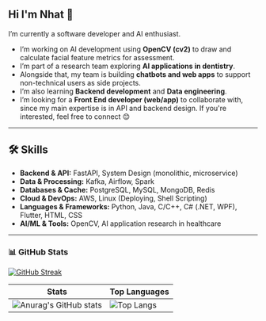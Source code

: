 ## Hi I'm Nhat 👋

I’m currently a software developer and AI enthusiast.  
* I’m working on AI development using **OpenCV (cv2)** to draw and calculate facial feature metrics for assessment.  
* I’m part of a research team exploring **AI applications in dentistry**.  
* Alongside that, my team is building **chatbots and web apps** to support non-technical users as side projects.  
* I’m also learning **Backend development** and **Data engineering**.  
* I’m looking for a **Front End developer (web/app)** to collaborate with, since my main expertise is in API and backend design. If you're interested, feel free to connect 😊  

---

## 🛠 Skills  
- **Backend & API:** FastAPI, System Design (monolithic, microservice)  
- **Data & Processing:** Kafka, Airflow, Spark  
- **Databases & Cache:** PostgreSQL, MySQL, MongoDB, Redis  
- **Cloud & DevOps:** AWS, Linux (Deploying, Shell Scripting)  
- **Languages & Frameworks:** Python, Java, C/C++, C# (.NET, WPF), Flutter, HTML, CSS  
- **AI/ML & Tools:** OpenCV, AI application research in healthcare  

---

### 📊 GitHub Stats  
[![GitHub Streak](https://github-readme-streak-statss-chi.vercel.app?user=NguyenNhat4&theme=github-dark-blue)](https://git.io/streak-stats)  

| Stats | Top Languages |
|--------|--------|
| ![Anurag's GitHub stats](https://github-readme-stats.vercel.app/api?username=NguyenNhat4&show_icons=true&theme=github_dark) | ![Top Langs](https://github-readme-stats.vercel.app/api/top-langs/?username=NguyenNhat4&layout=compact&theme=tokyonight&exclude_repo=auto_checkonline_messenger---publish,Tool-dkhp-2023,UIT_TCCT) |
